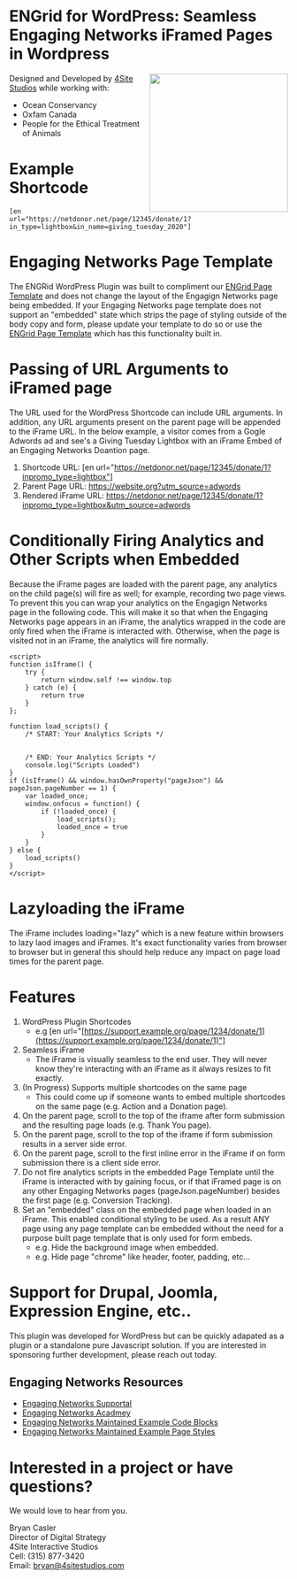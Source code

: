# ENGrid for WordPress: Seamless Engaging Networks iFramed Pages in Wordpress
<img align="right" width="250" height="250" src="https://engagingnetworks.academy/wp-content/uploads/2019/09/D-D-Partner.png">

Designed and Developed by [4Site Studios](http://4sitestudios.com/en?ms=github) while working with:
- Ocean Conservancy
- Oxfam Canada
- People for the Ethical Treatment of Animals

# Example Shortcode
```[en url="https://netdonor.net/page/12345/donate/1?in_type=lightbox&in_name=giving_tuesday_2020"]```

# Engaging Networks Page Template
The ENGRid WordPress Plugin was built to compliment our [ENGrid Page Template](https://github.com/4site-interactive-studios/engrid) and does not change the layout of the Engagign Networks page being embedded. If your Engaging Networks page template does not support an "embedded" state which strips the page of styling outside of the body copy and form, please update your template to do so or use the [ENGrid Page Template](https://github.com/4site-interactive-studios/engrid) which has this functionality built in.

# Passing of URL Arguments to iFramed page
The URL used for the WordPress Shortcode can include URL arguments. In addition, any URL arguments present on the parent page will be appended to the iFrame URL. In the below example, a visitor comes from a Gogle Adwords ad and see's a Giving Tuesday Lightbox with an iFrame Embed of an Engaging Networks Doantion page. 
1) Shortcode URL: [en url="https://netdonor.net/page/12345/donate/1?inpromo_type=lightbox"]
2) Parent Page URL: https://website.org?utm_source=adwords
3) Rendered iFrame URL: https://netdonor.net/page/12345/donate/1?inpromo_type=lightbox&utm_source=adwords

# Conditionally Firing Analytics and Other Scripts when Embedded
Because the iFrame pages are loaded with the parent page, any analytics on the child page(s) will fire as well; for example, recording two page views. To prevent this you can wrap your analytics on the Engagign Networks page in the following code. This will make it so that when the Engaging Networks page appears in an iFrame, the analytics wrapped in the code are only fired when the iFrame is interacted with. Otherwise, when the page is visited not in an iFrame, the analytics will fire normally.

```
<script>
function isIframe() {
	try {
		return window.self !== window.top
	} catch (e) {
		return true
	}
};

function load_scripts() {
	/* START: Your Analytics Scripts */
	
	
	/* END: Your Analytics Scripts */
	console.log("Scripts Loaded")
}
if (isIframe() && window.hasOwnProperty("pageJson") && pageJson.pageNumber == 1) {
	var loaded_once;
	window.onfocus = function() {
		if (!loaded_once) {
			load_scripts();
			loaded_once = true
		}
	}
} else {
	load_scripts()
}
</script>
```

# Lazyloading the iFrame
The iFrame includes loading="lazy" which is a new feature within browsers to lazy laod images and iFrames. It's exact functionality varies from browser to browser but in general this should help reduce any impact on page load times for the parent page.

# Features
1.  WordPress Plugin Shortcodes
    -   e.g [en url="[https://support.example.org/page/1234/donate/1](https://support.example.org/page/1234/donate/1)"]
2.  Seamless iFrame
    -   The iFrame is visually seamless to the end user. They will never know they're interacting with an iFrame as it always resizes to fit exactly.
3.  (In Progress) Supports multiple shortcodes on the same page
    -   This could come up if someone wants to embed multiple shortcodes on the same page (e.g. Action and a Donation page).
4.  On the parent page, scroll to the top of the iframe after form submission and the resulting page loads (e.g. Thank You page).
5.  On the parent page, scroll to the top of the iframe if form submission results in a server side error.
6.  On the parent page, scroll to the first inline error in the iFrame if on form submission there is a client side error.
7.  Do not fire analytics scripts in the embedded Page Template until the iFrame is interacted with by gaining focus, or if that iFramed page is on any other Engaging Networks pages (pageJson.pageNumber) besides the first page (e.g. Conversion Tracking).
8.  Set an "embedded" class on the embedded page when loaded in an iFrame. This enabled conditional styling to be used. As a result ANY page using any page template can be embedded without the need for a purpose built page template that is only used for form embeds.
    -   e.g. Hide the background image when embedded.
    -   e.g. Hide page "chrome" like header, footer, padding, etc...

# Support for Drupal, Joomla, Expression Engine, etc..
This plugin was developed for WordPress but can be quickly adapated as a plugin or a standalone pure Javascript solution. If you are interested in sponsoring further development, please reach out today.

## Engaging Networks Resources
- [Engaging Networks Supportal](https://engagingnetworks.support/)
- [Engaging Networks Acadmey](https://engagingnetworks.academy/)
- [Engaging Networks Maintained Example Code Blocks](https://github.com/EngagingNetworks/page-builder-code-blocks)
- [Engaging Networks Maintained Example Page Styles](https://github.com/EngagingNetworks/page-builder-css-styles)

# Interested in a project or have questions?
We would love to hear from you.

Bryan Casler  
Director of Digital Strategy  
4Site Interactive Studios  
Cell: (315) 877-3420  
Email: bryan@4sitestudios.com
